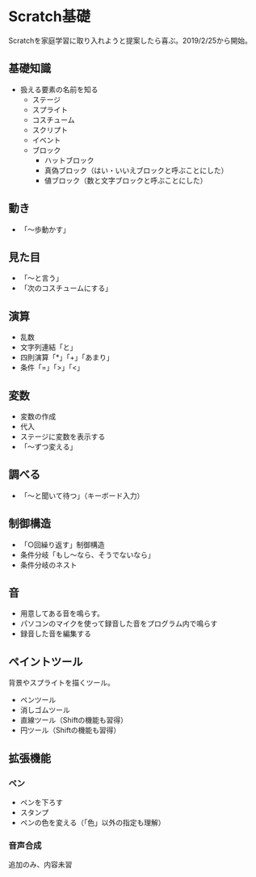 # Scratch基礎

Scratchを家庭学習に取り入れようと提案したら喜ぶ。2019/2/25から開始。

## 基礎知識
- 扱える要素の名前を知る
    - ステージ
    - スプライト
    - コスチューム
    - スクリプト
    - イベント
    - ブロック
        - ハットブロック
        - 真偽ブロック（はい・いいえブロックと呼ぶことにした）
        - 値ブロック（数と文字ブロックと呼ぶことにした）

## 動き
- 「〜歩動かす」

## 見た目
- 「〜と言う」
- 「次のコスチュームにする」

## 演算
- 乱数
- 文字列連結「と」
- 四則演算「*」「+」「あまり」
- 条件「=」「>」「<」

## 変数
- 変数の作成
- 代入
- ステージに変数を表示する
- 「〜ずつ変える」

## 調べる
- 「〜と聞いて待つ」（キーボード入力）

## 制御構造
- 「○回繰り返す」制御構造
- 条件分岐「もし〜なら、そうでないなら」
- 条件分岐のネスト

## 音
- 用意してある音を鳴らす。
- パソコンのマイクを使って録音した音をプログラム内で鳴らす
- 録音した音を編集する

## ペイントツール
背景やスプライトを描くツール。

- ペンツール
- 消しゴムツール
- 直線ツール（Shiftの機能も習得）
- 円ツール（Shiftの機能も習得）

## 拡張機能
### ペン
- ペンを下ろす
- スタンプ
- ペンの色を変える（「色」以外の指定も理解）

### 音声合成
追加のみ、内容未習

